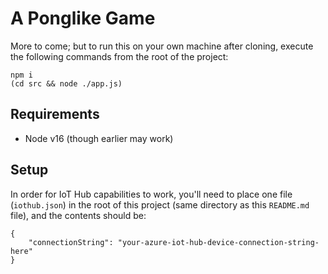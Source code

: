 # A Ponglike Game

More to come; but to run this on your own machine after cloning, execute the
following commands from the root of the project:

```
npm i
(cd src && node ./app.js)
```

## Requirements

* Node v16 (though earlier may work)

## Setup

In order for IoT Hub capabilities to work, you'll need to place one file (`iothub.json`)
in the root of this project (same directory as this `README.md` file), and the contents
should be:

```
{
    "connectionString": "your-azure-iot-hub-device-connection-string-here"
}
```
